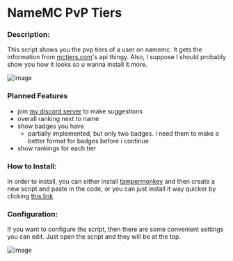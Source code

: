 # NameMC PvP Tiers

### Description:
This script shows you the pvp tiers of a user on namemc. It gets the information from [mctiers.com](mctiers.com)'s api thingy. Also, I suppose I should probably show you how it looks so u wanna install it more.

![image](https://github.com/AlphaLeoli/NameMC-PvP-Tiers/assets/111104533/2132f764-7cc9-49e4-bae4-e40075956f34)

### Planned Features
- join [my discord server](https://discord.gg/hZNyQE3nJy) to make suggestions
- overall ranking next to name
- show badges you have
    - partially implemented, but only two badges. i need them to make a better format for badges before i continue
- show rankings for each tier

### How to Install:
In order to install, you can either install [tampermonkey](https://www.tampermonkey.net) and then create a new script and paste in the code, or you can just install it way quicker by clicking [this link](https://greasyfork.org/en/scripts/499332-namemc-pvp-tiers-display)

### Configuration:
If you want to configure the script, then there are some convenient settings you can edit. Just open the script and they will be at the top.

![image](https://github.com/AlphaLeoli/NameMC-PvP-Tiers/assets/111104533/5bbd9c2e-6f5c-409d-a22e-8d16c78aee0e)
